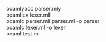 ocamlyacc parser.mly  
ocamllex lexer.mll  
ocamlc parser.mli parser.ml -o parser  
ocamlc lexer.ml -o lexer  
ocaml test.ml